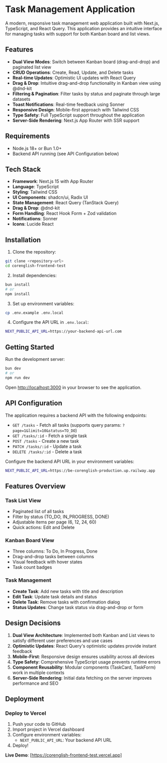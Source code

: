 # Task Management Application

A modern, responsive task management web application built with Next.js, TypeScript, and React Query. This application provides an intuitive interface for managing tasks with support for both Kanban board and list views.

## Features

- **Dual View Modes**: Switch between Kanban board (drag-and-drop) and paginated list view
- **CRUD Operations**: Create, Read, Update, and Delete tasks
- **Real-time Updates**: Optimistic UI updates with React Query
- **Drag & Drop**: Intuitive drag-and-drop functionality in Kanban view using @dnd-kit
- **Filtering & Pagination**: Filter tasks by status and paginate through large datasets
- **Toast Notifications**: Real-time feedback using Sonner
- **Responsive Design**: Mobile-first approach with Tailwind CSS
- **Type Safety**: Full TypeScript support throughout the application
- **Server-Side Rendering**: Next.js App Router with SSR support

## Requirements

- Node.js 18+ or Bun 1.0+
- Backend API running (see API Configuration below)

## Tech Stack

- **Framework**: Next.js 15 with App Router
- **Language**: TypeScript
- **Styling**: Tailwind CSS
- **UI Components**: shadcn/ui, Radix UI
- **State Management**: React Query (TanStack Query)
- **Drag & Drop**: @dnd-kit
- **Form Handling**: React Hook Form + Zod validation
- **Notifications**: Sonner
- **Icons**: Lucide React

## Installation

1. Clone the repository:

```bash
git clone <repository-url>
cd corenglish-frontend-test
```

2. Install dependencies:

```bash
bun install
# or
npm install
```

3. Set up environment variables:

```bash
cp .env.example .env.local
```

4. Configure the API URL in `.env.local`:

```bash
NEXT_PUBLIC_API_URL=https://your-backend-api-url.com
```

## Getting Started

Run the development server:

```bash
bun dev
# or
npm run dev
```

Open [http://localhost:3000](http://localhost:3000) in your browser to see the application.

## API Configuration

The application requires a backend API with the following endpoints:

- `GET /tasks` - Fetch all tasks (supports query params: `?page=1&limit=10&status=TO_DO`)
- `GET /tasks/:id` - Fetch a single task
- `POST /tasks` - Create a new task
- `PATCH /tasks/:id` - Update a task
- `DELETE /tasks/:id` - Delete a task

Configure the backend API URL in your environment variables:

```bash
NEXT_PUBLIC_API_URL=https://be-corenglish-production.up.railway.app
```

## Features Overview

### Task List View

- Paginated list of all tasks
- Filter by status (TO_DO, IN_PROGRESS, DONE)
- Adjustable items per page (6, 12, 24, 60)
- Quick actions: Edit and Delete

### Kanban Board View

- Three columns: To Do, In Progress, Done
- Drag-and-drop tasks between columns
- Visual feedback with hover states
- Task count badges

### Task Management

- **Create Task**: Add new tasks with title and description
- **Edit Task**: Update task details and status
- **Delete Task**: Remove tasks with confirmation dialog
- **Status Updates**: Change task status via drag-and-drop or form


## Design Decisions

1. **Dual View Architecture**: Implemented both Kanban and List views to satisfy different user preferences and use cases
2. **Optimistic Updates**: React Query's optimistic updates provide instant feedback
3. **Mobile-First**: Responsive design ensures usability across all devices
4. **Type Safety**: Comprehensive TypeScript usage prevents runtime errors
5. **Component Reusability**: Modular components (TaskCard, TaskForm) work in multiple contexts
6. **Server-Side Rendering**: Initial data fetching on the server improves performance and SEO

## Deployment

### Deploy to Vercel

1. Push your code to GitHub
2. Import project in Vercel dashboard
3. Configure environment variables:
   - `NEXT_PUBLIC_API_URL`: Your backend API URL
4. Deploy!

**Live Demo**: [https://corenglish-frontend-test.vercel.app]
